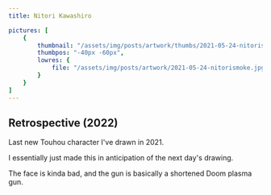 ```yaml
---
title: Nitori Kawashiro

pictures: [
	{
		thumbnail: "/assets/img/posts/artwork/thumbs/2021-05-24-nitorismoke.jpg",
		thumbpos: "-40px -60px",
		lowres: {
			file: "/assets/img/posts/artwork/2021-05-24-nitorismoke.jpg"
		}
	}
]
---
```

## Retrospective (2022)
Last new Touhou character I've drawn in 2021.

I essentially just made this in anticipation of the next day's drawing.

The face is kinda bad, and the gun is basically a shortened Doom plasma gun.
